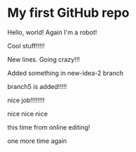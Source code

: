 # My first GitHub repo

Hello, world! Again I'm a robot!

Cool stuff!!!!!

New lines. Going crazy!!!

Added something in new-idea-2 branch

branch5 is added!!!!!

nice job!!!!!!!!

nice nice nice

this time from online editing!

one more time again
